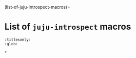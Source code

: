 (list-of-juju-introspect-macros)=
# List of `juju-introspect` macros

```{toctree}
:titlesonly:
:glob:

*
```
